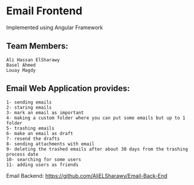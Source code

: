 # Email Frontend
Implemented using Angular Framework

## Team Members:
    Ali Hassan ElSharawy
    Basel Ahmed
    Louay Magdy

## Email Web Application provides:

    1- sending emails
    2- staring emails
    3- mark an email as important
    4- making a custom folder where you can put some emails but up to 1 folder
    5- trashing emails
    6- make an email as draft
    7- resend the drafts
    8- sending attachments with email
    9- deleting the trashed emails after about 30 days from the trashing process date
    10- searching for some users
    11- adding users as friends

Email Backend: https://github.com/AliELSharawy/Email-Back-End
